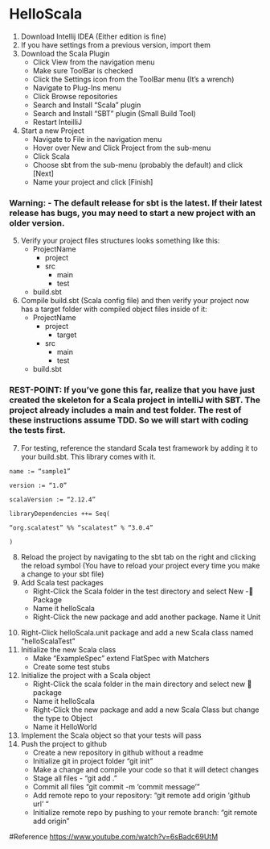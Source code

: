 # HelloScala
1.	Download Intellij IDEA (Either edition is fine)
2.	If you have settings from a previous version, import them
3.	Download the Scala Plugin
    * Click View from the navigation menu
    * Make sure ToolBar is checked
    * Click the Settings icon from the ToolBar menu (It’s a wrench)
    * Navigate to Plug-Ins menu
    * Click Browse repositories
    * Search and Install “Scala” plugin
    * Search and Install “SBT” plugin (Small Build Tool)
    * Restart InteilliJ
4. Start a new Project
    * Navigate to File in the navigation menu
    * Hover over New and Click Project from the sub-menu
    * Click Scala
    * Choose sbt from the sub-menu (probably the default) and click [Next]
    * Name your project and click [Finish]

### Warning: - The default release for sbt is the latest. If their latest release has bugs, you may need to start a new project with an older version.

5.	Verify your project files structures looks something like this:
    * ProjectName
      * project
      * src
        * main
        * test
    * build.sbt
6.	Compile build.sbt (Scala config file) and then verify your project now has a target folder with compiled object files inside of it:
    * ProjectName
      * project
        * target
      * src
        * main
        * test
    * build.sbt

### REST-POINT: If you’ve gone this far, realize that you have just created the skeleton for a Scala project in intelliJ with SBT. The project already includes a main and test folder. The rest of these instructions assume TDD. So we will start with coding the tests first.

7. For testing, reference the standard Scala test framework by adding it to your build.sbt. This library comes with it.
```a.	
name := “sample1”

version := “1.0”

scalaVersion := “2.12.4”

libraryDependencies ++= Seq(

“org.scalatest” %% “scalatest” % “3.0.4”

)
```
8. Reload the project by navigating to the sbt tab on the right and clicking the reload symbol (You have to reload your project every time you make a change to your sbt file)
9. Add Scala test packages 
    * Right-Click the Scala folder in the test directory and select New - Package
    * Name it helloScala
    * Right-Click the new package and add another package. Name it Unit
10)	Right-Click helloScala.unit package and add a new Scala class named “helloScalaTest”
11)	Initialize the new Scala class
    * Make “ExampleSpec” extend FlatSpec with Matchers
    * Create some test stubs
12)	Initialize the project with a Scala object
    * Right-Click the scala folder in the main directory and select new  package
    * Name it helloScala
    * Right-Click the new package and add a new Scala Class but change the type to Object
    * Name it HelloWorld
13)	 Implement the Scala object so that your tests will pass
14)	Push the project to github
    * Create a new repository in github without a readme
    * Initialize git in project folder “git init”
    * Make a change and compile your code so that it will detect changes
    * Stage all files - “git add .” 
    * Commit all files “git commit -m ‘commit message’”
    * Add remote repo to your repository: “git remote add origin ‘github url’ “
    * Initialize remote repo by pushing to your remote branch: “git remote add origin”

#Reference
https://www.youtube.com/watch?v=6sBadc69UtM
